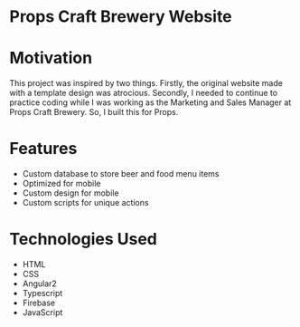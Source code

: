# Props Craft Brewery Website

# Motivation
  This project was inspired by two things. Firstly, the original website made with a template design was atrocious. Secondly, I needed to continue to practice coding while I was working as the Marketing and Sales Manager at Props Craft Brewery. So, I built this for Props.

# Features
 - Custom database to store beer and food menu items
 - Optimized for mobile
 - Custom design for mobile
 - Custom scripts for unique actions

# Technologies Used
  - HTML
  - CSS
  - Angular2
  - Typescript
  - Firebase
  - JavaScript

